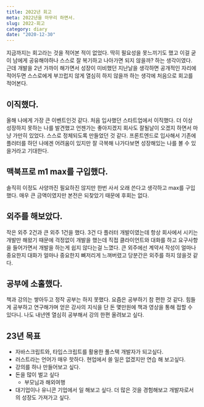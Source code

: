 ```yaml
---
title: 2022년 회고
meta: 2022년을 마무리 하면서.
slug: 2022-회고
category: diary
date: "2020-12-30"
---
```


지금까지는 회고라는 것을 적어본 적이 없었다. 딱히 필요성을 못느끼기도 했고 이걸 굳이 남에게 공유해야하나
스스로 잘 복기하고 나아가면 되지 않을까? 하는 생각이였다.
근데 개발을 2년 가까이 해가면서 성장이 미비했던 지난날을 생각하면 공개적인 자리에 적어두면 스스로에게 부끄럽지 않게 열심히 하지 않을까 하는 생각에 처음으로 회고를 적어본다.

## 이직했다.

올해 나에게 가장 큰 이벤트인것 같다.
처음 입사했던 스타트업에서 이직했다. 더 이상 성장하지 못하는 나를 발견했고 언젠가는 좋아지겠지 회사도 잘될날이 오겠지 하면서 마냥 가만히 있었다. 스스로 정체되도록 만들었던 것 같다.
프론트엔드로 입사해서 기존에 플러터를 하던 나에겐 어려움이 있지만 잘 극복해 나가다보면 성장해있는 나를 볼 수 있을거라고 기대한다.

## 맥북프로 m1 max를 구입했다.

솔직히 이정도 사양까진 필요하진 않지만 한번 사서 오래 쓴다고 생각하고 max를 구입했다. 매우 큰 금액이였지만 본전은 되찾았기 때문에 후회는 없다.

## 외주를 해보았다.

작은 외주 2건과 큰 외주 1건을 했다. 3건 다 플러터 개발이였는데 항상 회사에서 시키는 개발만 해왔기 때문에 걱정없이 개발을 했는데 직접 클라이언트와 대화를 하고 요구사항을 들어가면서 개발을 하는게 쉽지 않다는걸 느꼈다. 큰 외주에선 계약서 작성이 얼마나 중요한지 대화가 얼마나 중요한지 뼈저리게 느껴버렸고 당분간은 외주를 하지 않을것 같다.

## 공부에 소홀했다.

책과 강의는 쌓아두고 정작 공부는 하지 못했다. 요즘은 공부하기 참 편한 것 같다. 힘들게 공부하고 연구해가며 얻은 강사의 지식을 단 돈 몇만원에 책과 영상을 통해 접할 수 있다니. 나도 내년엔 열심히 공부해서 강의 한편 올려보고 싶다.

## 23년 목표

- 자바스크립트와, 타입스크립트를 활용한 풀스택 개발자가 되고싶다.
- 러스트라는 언어가 매우 핫하다. 현업에서 쓸 일은 없겠지만 연습 해 보고싶다.
- 강의를 하나 만들어보고 싶다.
- 돈을 많이 벌고 싶다
  - 부모님과 해외여행
- 대기업이나 유니콘 기업에서 일 해보고 싶다. 더 많은 것을 경험해보고 개발자로서의 성장도 가져가고 싶다.
